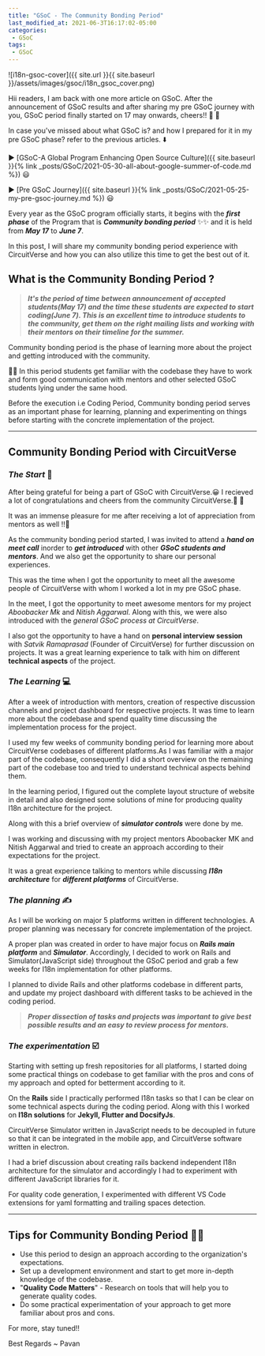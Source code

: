 ```yaml
---
title: "GSoC - The Community Bonding Period"
last_modified_at: 2021-06-3T16:17:02-05:00
categories:
 - GSoC
tags:
 - GSoC
---
```


![i18n-gsoc-cover]({{ site.url }}{{ site.baseurl }}/assets/images/gsoc/i18n_gsoc_cover.png)



Hii readers, I am back with one more article on GSoC. After the announcement of GSoC results and after sharing my pre GSoC journey with you, GSoC period finally started on 17 may onwards, cheers!! :tada: :tada:
 
In case you've missed about what GSoC is? and how I prepared for it in my pre GSoC phase? refer to the previous articles. ⬇️

:arrow_forward: [GSoC-A Global Program Enhancing Open Source Culture]({{ site.baseurl }}{% link _posts/GSoC/2021-05-30-all-about-google-summer-of-code.md %}) :smiley:

:arrow_forward: [Pre GSoC Journey]({{ site.baseurl }}{% link _posts/GSoC/2021-05-25-my-pre-gsoc-journey.md %}) :smiley:
 
 
Every year as the GSoC program officially starts, it begins with the _**first phase**_ of the Program that is _**Community bonding period**_ ✨✨ and it is held from _**May 17**_ to _**June 7**_.
 
In this post, I will share my community bonding period experience with CircuitVerse and how you can also utilize this time to get the best out of it.
 
## What is the Community Bonding Period ?
 
> _**It's the period of time between announcement of accepted students(May 17) and the time these students are expected to start coding(June 7). This is an excellent time to introduce students to the community, get them on the right mailing lists and working with their mentors on their timeline for the summer.**_
 
 
Community bonding period is the phase of learning more about the project and getting introduced with the community.
 
🧑‍🎓 In this period students get familiar with the codebase they have to work and form good communication with mentors and other selected GSoC students lying under the same hood.
 
Before the execution i.e Coding Period, Community bonding period serves as an important phase for learning, planning and experimenting on things before starting with the concrete implementation of the project.
 
 -------------------------------------------------------------------------------
 
## Community Bonding Period with CircuitVerse
 
### _The Start_ 🔰
 
After being grateful for being a part of GSoC with CircuitVerse.😀 I recieved a lot of congratulations and cheers from the community CircuitVerse.🤩 🎊 
 
It was an immense pleasure for me after receiving a lot of appreciation from mentors as well !!🤗
 
As the community bonding period started, I was invited to attend a  _**hand on meet call**_ inorder to _**get introduced**_ with other _**GSoC students and mentors**_. And we also get the opportunity to share our personal experiences.
 
This was the time when I got the opportunity to meet all the awesome people of CircuitVerse with whom I worked a lot in my pre GSoC phase.
 
In the meet, I got the opportunity to meet awesome mentors for my project *Aboobacker Mk* and *Nitish Aggarwal*. Along with this, we were also introduced with the *general GSoC process at CircuitVerse*.
 
I also got the opportunity to have a hand on **personal interview session** with *Satvik Ramaprasad* (Founder of CircuitVerse) for further discussion on projects. It was a great learning experience to talk with him on different **technical aspects** of the project.
 
### _The Learning_ 💻
 
After a week of introduction with mentors, creation of respective discussion channels and project dashboard for respective projects. It was time to learn more about the codebase and spend quality time discussing the implementation process for the project.
 
I used my few weeks of community bonding period for learning more about CircuitVerse codebases of different platforms.As I was familiar with a major part of the codebase, consequently I did a short overview on the remaining part of the codebase too and tried to understand technical aspects behind them.
 
In the learning period, I figured out the complete layout structure of website in detail and also designed some solutions of mine for producing quality I18n architecture for the project.
 
Along with this a brief overview of _**simulator controls**_ were done by me.
 
I was working and discussing with my project mentors Aboobacker MK and Nitish Aggarwal and tried to create an approach according to their expectations for the project.
 
It was a great experience talking to mentors while discussing _**I18n architecture**_ for _**different platforms**_ of CircuitVerse.
 
### _The planning_ ✍️ 
 
As I will be working on major 5 platforms written in different technologies. A proper planning was necessary for concrete implementation of the project.
 
A proper plan was created in order to have major focus on _**Rails main platform**_ and _**Simulator**_. Accordingly, I decided to work on Rails and Simulator(JavaScript side) throughout the GSoC period and grab a few weeks for I18n implementation for other platforms.
 
I planned to divide Rails and other platforms codebase in different parts, and update my project dashboard with different tasks to be achieved in the coding period.
 
> _**Proper dissection of tasks and projects was important to give best possible results and an easy to review process for mentors.**_ 
 
### _The experimentation_ ☑️ 
 
Starting with setting up fresh repositories for all platforms, I started doing some practical things on codebase to get familiar with the pros and cons of my approach and opted for betterment according to it.
 
On the **Rails** side I practically performed I18n tasks so that I can be clear on some technical aspects during the coding period. Along with this I worked on **I18n solutions** for **Jekyll, Flutter and DocsifyJs**.
 
CircuitVerse Simulator written in JavaScript needs to be decoupled in future so that it can be integrated in the mobile app, and CircuitVerse software written in electron.
 
I had a brief discussion about creating rails backend independent I18n architecture for the simulator and accordingly I had to experiment with different JavaScript libraries for it.
 
For quality code generation, I experimented with different VS Code extensions for yaml formatting and trailing spaces detection.

-------------------------------------------------------------------------------------------------------------------------------------
 
## Tips for Community Bonding Period 💁‍♂️
 
* Use this period to design an approach according to the organization's expectations.
* Set up a development environment and start to get more in-depth knowledge of the codebase.
* "**Quality Code Matters**" - Research on tools that will help you to generate quality codes.
* Do some practical experimentation of your approach to get more familiar about pros and cons.

For more, stay tuned!!

Best Regards ~ Pavan
